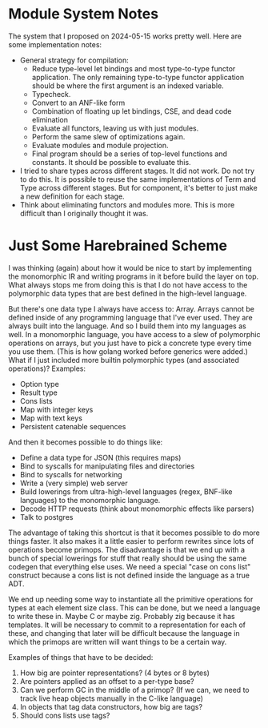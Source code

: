 # Module System Notes

The system that I proposed on 2024-05-15 works pretty well. Here are some
implementation notes:

* General strategy for compilation:
    * Reduce type-level let bindings and most type-to-type functor
      application. The only remaining type-to-type functor application
      should be where the first argument is an indexed variable.
    * Typecheck.
    * Convert to an ANF-like form
    * Combination of floating up let bindings, CSE, and dead code elimination
    * Evaluate all functors, leaving us with just modules.
    * Perform the same slew of optimizations again.
    * Evaluate modules and module projection.
    * Final program should be a series of top-level functions and constants.
      It should be possible to evaluate this.
* I tried to share types across different stages. It did not work. Do not
  try to do this. It is possible to reuse the same implementations of Term
  and Type across different stages. But for component, it's better to just
  make a new definition for each stage. 
* Think about eliminating functors and modules more. This is more difficult
  than I originally thought it was.

# Just Some Harebrained Scheme

I was thinking (again) about how it would be nice to start by implementing the
monomorphic IR and writing programs in it before build the layer on top. What
always stops me from doing this is that I do not have access to the polymorphic
data types that are best defined in the high-level language.

But there's one data type I always have access to: Array. Arrays cannot be
defined inside of any programming language that I've ever used. They are
always built into the language. And so I build them into my languages as well.
In a monomorphic language, you have access to a slew of polymorphic operations
on arrays, but you just have to pick a concrete type every time you use them.
(This is how golang worked before generics were added.) What if I just
included more builtin polymorphic types (and associated operations)? Examples:

* Option type
* Result type
* Cons lists
* Map with integer keys
* Map with text keys
* Persistent catenable sequences

And then it becomes possible to do things like:

* Define a data type for JSON (this requires maps)
* Bind to syscalls for manipulating files and directories
* Bind to syscalls for networking
* Write a (very simple) web server
* Build lowerings from ultra-high-level languages (regex, BNF-like languages)
  to the monomorphic language.
* Decode HTTP requests (think about monomorphic effects like parsers)
* Talk to postgres

The advantage of taking this shortcut is that it becomes possible to do
more things faster. It also makes it a little easier to perform rewrites
since lots of operations become primops. The disadvantage is that we end
up with a bunch of special lowerings for stuff that really should be using
the same codegen that everything else uses. We need a special "case on
cons list" construct because a cons list is not defined inside the language
as a true ADT.

We end up needing some way to instantiate all the primitive operations for 
types at each element size class. This can be done, but we need a language
to write these in. Maybe C or maybe zig. Probably zig because it has
templates. It will be necessary to commit to a representation for each of
these, and changing that later will be difficult because the language in
which the primops are written will want things to be a certain way.

Examples of things that have to be decided:

1. How big are pointer representations? (4 bytes or 8 bytes)
2. Are pointers applied as an offset to a per-type base?
3. Can we perform GC in the middle of a primop? (If we can, we need to
   track live heap objects manually in the C-like language)
4. In objects that tag data constructors, how big are tags?
5. Should cons lists use tags?
